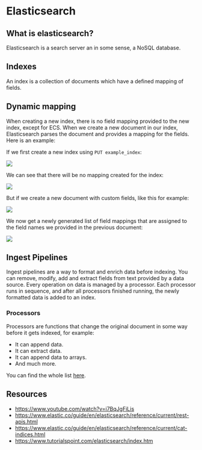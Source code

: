 # Elasticsearch

## What is elasticsearch?

Elasticsearch is a search server an in some sense, a NoSQL database.

## Indexes

An index is a collection of documents which have a defined mapping of fields.

## Dynamic mapping

When creating a new index, there is no field mapping provided to the new index, except for ECS. When we create a new document in our index, Elasticsearch parses the document and provides a mapping for the fields. Here is an example:

If we first create a new index using `PUT example_index`:

![](img/new_index.png)

We can see that there will be no mapping created for the index:

![](img/new_index_mapping.png)

But if we create a new document with custom fields, like this for example:

![](img/new_index_new_doc.png)

We now get a newly generated list of field mappings that are assigned to the field names we provided in the previous document:

![](img/new_index_mod_mapping.png)

## Ingest Pipelines

Ingest pipelines are a way to format and enrich data before indexing. You can remove, modify, add and extract fields from text provided by a data source. Every operation on data is managed by a processor. Each processor runs in sequence, and after all processors finished running, the newly formatted data is added to an index.

### Processors

Processors are functions that change the original document in some way before it gets indexed, for example:

- It can append data.
- It can extract data.
- It can append data to arrays.
- And much more.

You can find the whole list [here](https://www.elastic.co/guide/en/elasticsearch/reference/current/processors.html).


## Resources

- https://www.youtube.com/watch?v=i7BqJgFiLis
- https://www.elastic.co/guide/en/elasticsearch/reference/current/rest-apis.html
- https://www.elastic.co/guide/en/elasticsearch/reference/current/cat-indices.html
- https://www.tutorialspoint.com/elasticsearch/index.htm